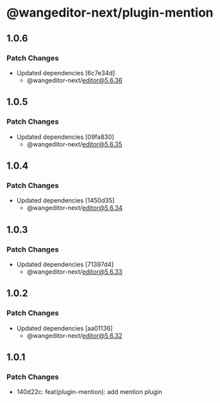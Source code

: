 # @wangeditor-next/plugin-mention

## 1.0.6

### Patch Changes

- Updated dependencies [6c7e34d]
  - @wangeditor-next/editor@5.6.36

## 1.0.5

### Patch Changes

- Updated dependencies [09fa830]
  - @wangeditor-next/editor@5.6.35

## 1.0.4

### Patch Changes

- Updated dependencies [1450d35]
  - @wangeditor-next/editor@5.6.34

## 1.0.3

### Patch Changes

- Updated dependencies [71397d4]
  - @wangeditor-next/editor@5.6.33

## 1.0.2

### Patch Changes

- Updated dependencies [aa01136]
  - @wangeditor-next/editor@5.6.32

## 1.0.1

### Patch Changes

- 140d22c: feat(plugin-mention): add mention plugin
